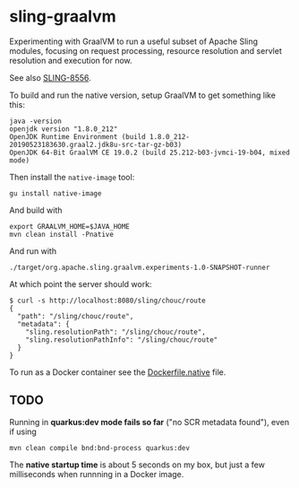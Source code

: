 # sling-graalvm
Experimenting with GraalVM to run a useful subset of Apache Sling modules, focusing on request processing, resource resolution and servlet resolution and execution for now.

See also [SLING-8556](https://issues.apache.org/jira/browse/SLING-8556).

To build and run the native version, setup GraalVM to get something like this:

    java -version
    openjdk version "1.8.0_212"
    OpenJDK Runtime Environment (build 1.8.0_212-20190523183630.graal2.jdk8u-src-tar-gz-b03)
    OpenJDK 64-Bit GraalVM CE 19.0.2 (build 25.212-b03-jvmci-19-b04, mixed mode)

Then install the `native-image` tool:

    gu install native-image

And build with 

    export GRAALVM_HOME=$JAVA_HOME
    mvn clean install -Pnative
    
And run with

    ./target/org.apache.sling.graalvm.experiments-1.0-SNAPSHOT-runner
    
At which point the server should work:

    $ curl -s http://localhost:8080/sling/chouc/route
    {
      "path": "/sling/chouc/route",
      "metadata": {
        "sling.resolutionPath": "/sling/chouc/route",
        "sling.resolutionPathInfo": "/sling/chouc/route"
      }
    }

To run as a Docker container see the [Dockerfile.native](./src/main/docker/Dockerfile.native) file.

## TODO
Running in **quarkus:dev mode fails so far** ("no SCR metadata found"), even if 
using 

    mvn clean compile bnd:bnd-process quarkus:dev

The **native startup time** is about 5 seconds on my box, but just a few
milliseconds when runnning in a Docker image.
